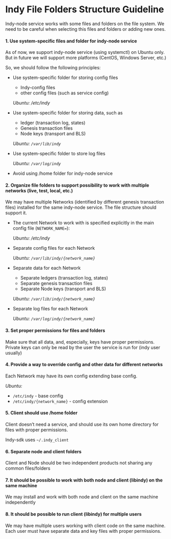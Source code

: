 # Indy File Folders Structure Guideline
Indy-node service works with some files and folders on the file system.
We need to be careful when selecting this files and folders or adding new ones.

#### 1. Use system-specific files and folder for indy-node service
As of now, we support indy-node service (using systemctl) on Ubuntu only.
But in future we will support more platforms (CentOS, Windows Server, etc.)

So, we should follow the following principles:
- Use system-specific folder for storing config files
    - Indy-config files
    - other config files (such as service config)
    
    *Ubuntu: /etc/indy*
- Use system-specific folder for storing data, such as 
    - ledger (transaction log, states)
    - Genesis transaction files
    - Node keys (transport and BLS)
    
    *Ubuntu: `/var/lib/indy`*
- Use system-specific folder to store log files

    *Ubuntu: `/var/log/indy`*
    
- Avoid using /home folder for indy-node service

#### 2. Organize file folders to support possibility to work with multiple networks (live, test, local, etc.)
We may have multiple Networks (identified by different genesis transaction files) installed for the same indy-node service.
The file structure should support it.

- The current Network to work with is specified explicitly in the main config file (`NETWORK_NAME=`):

    *Ubuntu: /etc/indy*

- Separate config files for each Network

    *Ubuntu: `/var/lib/indy/{network_name}`*
    
- Separate data for each Network
    - Separate ledgers (transaction log, states)
    - Separate genesis transaction files
    - Separate Node keys (transport and BLS)
    
    *Ubuntu: `/var/lib/indy/{network_name}`*
    
- Separate log files for each Network

    *Ubuntu: `/var/log/indy/{network_name}`*
    
    
#### 3. Set proper permissions for files and folders
Make sure that all data, and, especially, keys have proper permissions.
Private keys can only be read by the user the service is run for (indy user usually)

#### 4. Provide a way to override config and other data for different networks
Each Network may have its own config extending base config.

*Ubuntu:*
- `/etc/indy`  - base config
- `/etc/indy/{network_name}`  - config extension
    
#### 5. Client should use /home folder
Client doesn’t need a service, and should use its own home directory for files with proper permissions.

Indy-sdk uses `~/.indy_client`

#### 6. Separate node and client folders
Client and Node should be two independent products not sharing any common files/folders

#### 7. It should be possible to work with both node and client (libindy) on the same machine
We may install and work with both node and client on the same machine independently

#### 8. It should be possible to run client (libindy) for multiple users

We may have multiple users working with client code on the same machine. Each user must have separate data and key files with proper permissions.
